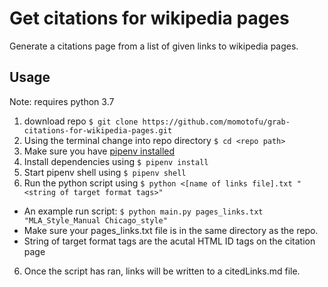 # Get citations for wikipedia pages
Generate a citations page from a list of given links to wikipedia pages.

## Usage
Note: requires python 3.7
1. download repo `$ git clone https://github.com/momotofu/grab-citations-for-wikipedia-pages.git`
2. Using the terminal change into repo directory `$ cd <repo path>`
3. Make sure you have [pipenv installed](https://pipenv.readthedocs.io/en/latest/)
4. Install dependencies using `$ pipenv install`
5. Start pipenv shell using `$ pipenv shell`
5. Run the python script using `$ python <[name of links file].txt "<string of target format tags>"`
* An example run script: `$ python main.py pages_links.txt "MLA_Style_Manual Chicago_style"`
* Make sure your pages_links.txt file is in the same directory as the
  repo.
* String of target format tags are the acutal HTML ID tags on the citation
  page
6. Once the script has ran, links will be written to a citedLinks.md
   file.
